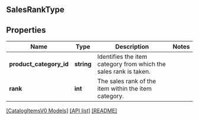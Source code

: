 ## SalesRankType

## Properties

Name | Type | Description | Notes
------------ | ------------- | ------------- | -------------
**product_category_id** | **string** | Identifies the item category from which the sales rank is taken. |
**rank** | **int** | The sales rank of the item within the item category. |

[[CatalogItemsV0 Models]](../) [[API list]](../../Api) [[README]](../../../README.md)
